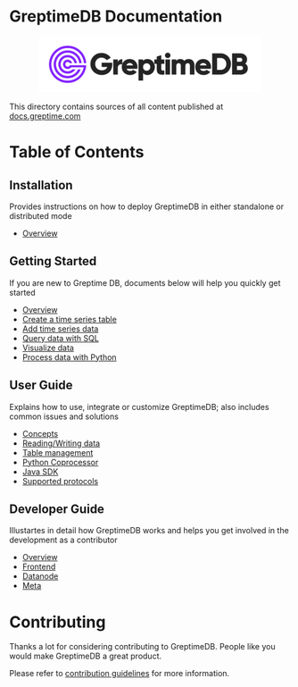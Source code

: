 # GreptimeDB Documentation

<p align="center">
    <img src="./docs/public/logo-text-padding.png" alt="GreptimeDB Logo" width="400px">
</p>

This directory contains sources of all content published at [docs.greptime.com][1]

[1]: https://docs.greptime.com

# Table of Contents

## Installation

Provides instructions on how to deploy GreptimeDB in either standalone or distributed mode

- [Overview][18]

## Getting Started

If you are new to Greptime DB, documents below will help you quickly get started

- [Overview][2]
- [Create a time series table][3]
- [Add time series data][4]
- [Query data with SQL][5]
- [Visualize data][6]
- [Process data with Python][7]

## User Guide

Explains how to use, integrate or customize GreptimeDB; also includes common issues and solutions

- [Concepts][8]
- [Reading/Writing data][9]
- [Table management][10]
- [Python Coprocessor][11]
- [Java SDK][12]
- [Supported protocols][13]

## Developer Guide

Illustartes in detail how GreptimeDB works and helps you get involved in the development as a contributor

  - [Overview][14]
  - [Frontend][15]
  - [Datanode][16]
  - [Meta][17]

[2]: ./docs/getting-started/overview.md
[3]: ./docs/getting-started/create-a-time-series-table.md
[4]: ./docs/getting-started/add-time-series-data.md
[5]: ./docs/getting-started/query-data-with-sql.md
[6]: ./docs/getting-started/visualize-data.md
[7]: ./docs/getting-started/process-data-with-python.md
[8]: ./docs/user-guide/concepts.md
[9]: ./docs/user-guide/reading-writing-data.md
[10]: ./docs/user-guide/table-management.md
[11]: ./docs/user-guide/python-coprocessor/overview.md
[12]: ./docs/user-guide/java-sdk.md
[13]: ./docs/user-guide/supported-protocols/overview.md
[14]: ./docs/developer-guide/overview.md
[15]: ./docs/developer-guide/frontend/overview.md
[16]: ./docs/developer-guide/datanode/overview.md
[17]: ./docs/developer-guide/meta/overview.md
[18]: ./docs/installation/overview.md

# Contributing

Thanks a lot for considering contributing to GreptimeDB. People like you would make
GreptimeDB a great product.

Please refer to [contribution guidelines](./CONTRIBUTING.md) for more information.

